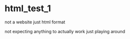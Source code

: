 # html_test_1
not a website just html format
<p>not expecting anything to actually work just playing around</p>

